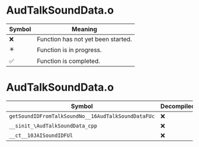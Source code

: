 # AudTalkSoundData.o
| Symbol | Meaning 
| ------------- | ------------- 
| :x: | Function has not yet been started. 
| :eight_pointed_black_star: | Function is in progress. 
| :white_check_mark: | Function is completed. 


# AudTalkSoundData.o
| Symbol | Decompiled? |
| ------------- | ------------- |
| `getSoundIDFromTalkSoundNo__16AudTalkSoundDataFUc` | :x: |
| `__sinit_\AudTalkSoundData_cpp` | :x: |
| `__ct__10JAISoundIDFUl` | :x: |
